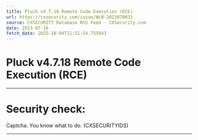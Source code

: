 ```yaml
---
title: Pluck v4.7.18 Remote Code Execution (RCE)
url: https://cxsecurity.com/issue/WLB-2023070031
source: CXSECURITY Database RSS Feed - CXSecurity.com
date: 2023-07-16
fetch_date: 2025-10-04T11:51:54.755943
---
```


# Pluck v4.7.18 Remote Code Execution (RCE)

---

# Security check:

Captcha. You know what to do. (CXSECURITYIDS)

---